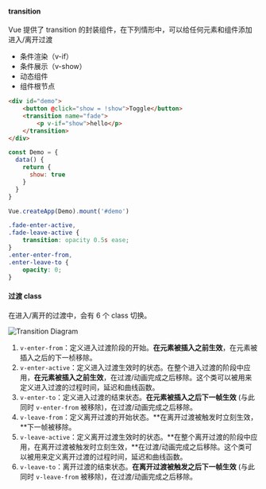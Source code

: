 #### transition

Vue 提供了 transition 的封装组件，在下列情形中，可以给任何元素和组件添加进入/离开过渡

- 条件渲染（v-if）
- 条件展示（v-show）
- 动态组件
- 组件根节点

```html
<div id="demo">
    <button @click="show = !show">Toggle</button>
    <transition name="fade">
        <p v-if="show">hello</p>
    </transition>
</div>
```

```js
const Demo = {
  data() {
    return {
      show: true
    }
  }
}

Vue.createApp(Demo).mount('#demo')
```

```css
.fade-enter-active,
.fade-leave-active {
    transition: opacity 0.5s ease;
}
.enter-enter-from,
.enter-leave-to {
    opacity: 0;
}
```

#### 过渡 class

在进入/离开的过渡中，会有 6 个 class 切换。

![Transition Diagram](https://v3.cn.vuejs.org/images/transitions.svg)

1. `v-enter-from`：定义进入过渡阶段的开始。**在元素被插入之前生效**，在元素被插入之后的下一桢移除。
2. `v-enter-active`：定义进入过渡生效时的状态。在整个进入过渡的阶段中应用，**在元素被插入之前生效**，在过渡/动画完成之后移除。这个类可以被用来定义进入过渡的过程时间，延迟和曲线函数。
3. `v-enter-to`：定义进入过渡的结束状态。**在元素被插入之后下一帧生效** (与此同时 `v-enter-from` 被移除)，在过渡/动画完成之后移除。
4. `v-leave-from`：定义离开过渡的开始状态。**在离开过渡被触发时立刻生效，**下一帧被移除。
5. `v-leave-active`：定义离开过渡生效时的状态。**在整个离开过渡的阶段中应用，在离开过渡被触发时立刻生效，**在过渡/动画完成之后移除。这个类可以被用来定义离开过渡的过程时间，延迟和曲线函数。
6. `v-leave-to`：离开过渡的结束状态。**在离开过渡被触发之后下一帧生效** (与此同时 `v-leave-from` 被移除)，在过渡/动画完成之后移除。

#### 